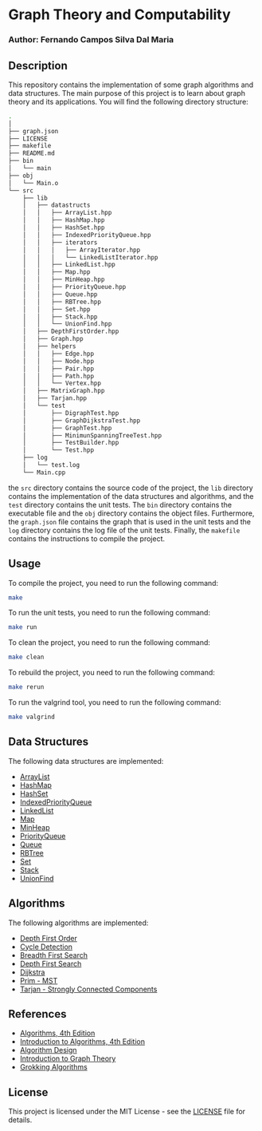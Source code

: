 # Graph Theory and Computability

### Author: Fernando Campos Silva Dal Maria

## Description

This repository contains the implementation of some graph algorithms and data structures. The main purpose of this project is to learn about graph theory and its applications. You will find the following directory structure:

```bash
.
│
├── graph.json
├── LICENSE
├── makefile
├── README.md
├── bin
│   └── main
├── obj
│   └── Main.o
└── src
    ├── lib
    │   ├── datastructs
    │   │   ├── ArrayList.hpp
    │   │   ├── HashMap.hpp
    │   │   ├── HashSet.hpp
    │   │   ├── IndexedPriorityQueue.hpp
    │   │   ├── iterators
    │   │   │   ├── ArrayIterator.hpp
    │   │   │   └── LinkedListIterator.hpp
    │   │   ├── LinkedList.hpp
    │   │   ├── Map.hpp
    │   │   ├── MinHeap.hpp
    │   │   ├── PriorityQueue.hpp
    │   │   ├── Queue.hpp
    │   │   ├── RBTree.hpp
    │   │   ├── Set.hpp
    │   │   ├── Stack.hpp
    │   │   └── UnionFind.hpp
    │   ├── DepthFirstOrder.hpp
    │   ├── Graph.hpp
    │   ├── helpers
    │   │   ├── Edge.hpp
    │   │   ├── Node.hpp
    │   │   ├── Pair.hpp
    │   │   ├── Path.hpp
    │   │   └── Vertex.hpp
    │   ├── MatrixGraph.hpp
    │   ├── Tarjan.hpp
    │   └── test
    │       ├── DigraphTest.hpp
    │       ├── GraphDijkstraTest.hpp
    │       ├── GraphTest.hpp
    │       ├── MinimunSpanningTreeTest.hpp
    │       ├── TestBuilder.hpp
    │       └── Test.hpp
    ├── log
    │   └── test.log
    └── Main.cpp
```

the `src` directory contains the source code of the project, the `lib` directory contains the implementation of the data structures and algorithms, and the `test` directory contains the unit tests. The `bin` directory contains the executable file and the `obj` directory contains the object files. Furthermore, the `graph.json` file contains the graph that is used in the unit tests and the `log` directory contains the log file of the unit tests. Finally, the `makefile` contains the instructions to compile the project.

## Usage

To compile the project, you need to run the following command:

```bash
make
```

To run the unit tests, you need to run the following command:

```bash
make run
```

To clean the project, you need to run the following command:

```bash
make clean
```

To rebuild the project, you need to run the following command:

```bash
make rerun
```

To run the valgrind tool, you need to run the following command:

```bash
make valgrind
```

## Data Structures

The following data structures are implemented:

- [ArrayList](src/lib/datastructs/ArrayList.hpp)
- [HashMap](src/lib/datastructs/HashMap.hpp)
- [HashSet](src/lib/datastructs/HashSet.hpp)
- [IndexedPriorityQueue](src/lib/datastructs/IndexedPriorityQueue.hpp)
- [LinkedList](src/lib/datastructs/LinkedList.hpp)
- [Map](src/lib/datastructs/Map.hpp)
- [MinHeap](src/lib/datastructs/MinHeap.hpp)
- [PriorityQueue](src/lib/datastructs/PriorityQueue.hpp)
- [Queue](src/lib/datastructs/Queue.hpp)
- [RBTree](src/lib/datastructs/RBTree.hpp)
- [Set](src/lib/datastructs/Set.hpp)
- [Stack](src/lib/datastructs/Stack.hpp)
- [UnionFind](src/lib/datastructs/UnionFind.hpp)

## Algorithms

The following algorithms are implemented:

- [Depth First Order](src/lib/DepthFirstOrder.hpp)
- [Cycle Detection](src/lib/Graph.hpp)
- [Breadth First Search](src/lib/Graph.hpp)
- [Depth First Search](src/lib/Graph.hpp)
- [Dijkstra](src/lib/Graph.hpp)
- [Prim - MST](src/lib/Graph.hpp)
- [Tarjan - Strongly Connected Components](src/lib/Tarjan.hpp)

## References

- [Algorithms, 4th Edition](https://algs4.cs.princeton.edu/home/)
- [Introduction to Algorithms, 4th Edition](https://mitpress.ublish.com/book/introduction-to-algorithms-4)
- [Algorithm Design](https://www.cs.princeton.edu/~wayne/kleinberg-tardos/)
- [Introduction to Graph Theory](https://www.pearson.com/en-us/subject-catalog/p/introduction-to-graph-theory/P200000005756/9780273728894)
- [Grokking Algorithms](https://www.oreilly.com/library/view/grokking-algorithms/9781617292231/)

## License

This project is licensed under the MIT License - see the [LICENSE](LICENSE) file for details.
